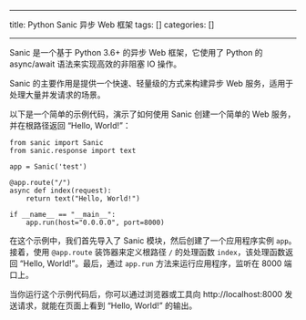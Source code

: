 
--- 
title:  Python Sanic 异步 Web 框架 
tags: []
categories: [] 

---
Sanic 是一个基于 Python 3.6+ 的异步 Web 框架，它使用了 Python 的 async/await 语法来实现高效的非阻塞 IO 操作。

Sanic 的主要作用是提供一个快速、轻量级的方式来构建异步 Web 服务，适用于处理大量并发请求的场景。

以下是一个简单的示例代码，演示了如何使用 Sanic 创建一个简单的 Web 服务，并在根路径返回 “Hello, World!”：

```
from sanic import Sanic
from sanic.response import text

app = Sanic('test')

@app.route("/")
async def index(request):
    return text("Hello, World!")

if __name__ == "__main__":
    app.run(host="0.0.0.0", port=8000)

```

在这个示例中，我们首先导入了 Sanic 模块，然后创建了一个应用程序实例 `app`。接着，使用 `@app.route` 装饰器来定义根路径 `/` 的处理函数 `index`，该处理函数返回 “Hello, World!”。最后，通过 `app.run` 方法来运行应用程序，监听在 8000 端口上。

当你运行这个示例代码后，你可以通过浏览器或工具向 http://localhost:8000 发送请求，就能在页面上看到 “Hello, World!” 的输出。
